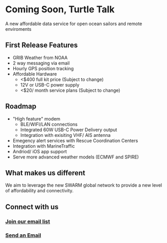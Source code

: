 # Coming Soon, Turtle Talk
A new affordable data service for open ocean sailors and remote enviroments
## First Release Features
- GRIB Weather from NOAA
- 2 way messaging via email
- Hourly GPS position tracking
- Affordable Hardware
    - <$400 full kit price (Subject to change)
    - 12V or USB-C power supply
    - <$20/ month service plans  (Subject to change)

## Roadmap
- "High feature" modem
    - BLE/WIFI/LAN connections
    - Integrated 60W USB-C Power Delivery output
    - Integration with exisiting VHF/ AIS antenna
- Emegency alert services with Rescue Coordination Centers
- Integration with MarineTraffic
- Andriod/ iOS app support
- Serve more advanced weather models (ECMWF and SPIRE) 

## What makes us different
We aim to leverage the new SWARM global network to provide a new level of affordability and connectivity.

## Connect with us

### [Join our email list](mailto:http://eepurl.com/h-9akL)
### [Send an Email](mailto:info@turtletalk.space)

